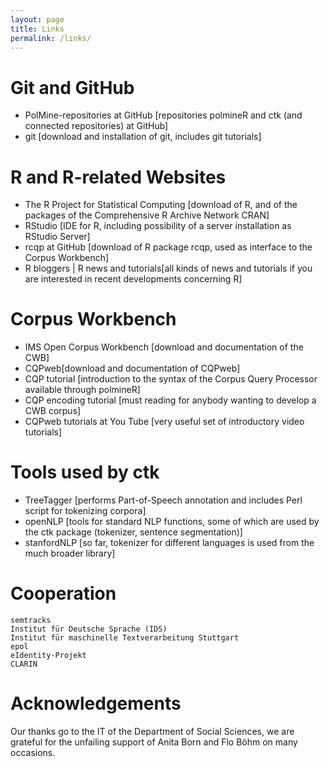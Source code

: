 ```yaml
---
layout: page
title: Links
permalink: /links/
---
```


# Git and GitHub
  * PolMine-repositories at GitHub [repositories polmineR and ctk (and connected repositories) at GitHub]
   * git [download and installation of git, includes git tutorials]

# R and R-related Websites
  * The R Project for Statistical Computing [download of R, and of the packages of the Comprehensive R Archive Network CRAN]
  * RStudio [IDE for R, including possibility of a server installation as RStudio Server]
  * rcqp at GitHub [download of R package rcqp, used as interface to the Corpus Workbench]
  * R bloggers | R news and tutorials[all kinds of news and tutorials if you are interested in recent developments concerning R]

# Corpus Workbench
* IMS Open Corpus Workbench [download and documentation of the CWB]
* CQPweb[download and documentation of CQPweb]
* CQP tutorial [introduction to the syntax of the Corpus Query Processor available through polmineR]
* CQP encoding tutorial [must reading for anybody wanting to develop a CWB corpus]
* CQPweb tutorials at You Tube [very useful set of introductory video tutorials]

# Tools used by ctk

* TreeTagger [performs Part-of-Speech annotation and includes Perl script for tokenizing corpora]
* openNLP [tools for standard NLP functions, some of which are used by the ctk package (tokenizer, sentence segmentation)]
* stanfordNLP [so far, tokenizer for different languages is used from the much broader library]

# Cooperation

    semtracks
    Institut für Deutsche Sprache (IDS)
    Institut für maschinelle Textverarbeitung Stuttgart
    epol
    eIdentity-Projekt
    CLARIN

# Acknowledgements

Our thanks go to the IT of the Department of Social Sciences, we are grateful for the unfailing support of Anita Born and Flo Böhm on many occasions.

